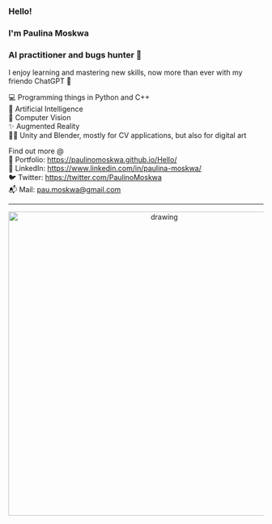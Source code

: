 <!--
**PaulinoMoskwa/PaulinoMoskwa** is a ✨ _special_ ✨ repository because its `README.md` (this file) appears on your GitHub profile.

Here are some ideas to get you started:

- 🔭 I’m currently working on ...
- 🌱 I’m currently learning ...
- 👯 I’m looking to collaborate on ...
- 🤔 I’m looking for help with ...
- 💬 Ask me about ...
- 📫 How to reach me: ...
- 😄 Pronouns: ...
- ⚡ Fun fact: ...
-->
### Hello!
### I'm Paulina Moskwa
### AI practitioner and bugs hunter 🐞

I enjoy learning and mastering new skills, now more than ever with my friendo ChatGPT 🤖

💻 Programming things in Python and C++<br>
🧠 Artificial Intelligence<br>
👀 Computer Vision<br>
✨ Augmented Reality<br>
🧙‍♂️ Unity and Blender, mostly for CV applications, but also for digital art<br>

Find out more @<br>
🪪 Portfolio: https://paulinomoskwa.github.io/Hello/<br>
💼 LinkedIn: https://www.linkedin.com/in/paulina-moskwa/<br>
🐦 Twitter: https://twitter.com/PaulinoMoskwa<br>
📬 Mail: pau.moskwa@gmail.com<br>

-----


<p align="center">
    <img src="./images/gif_00.gif" alt="drawing" width="600"/>
</p>
